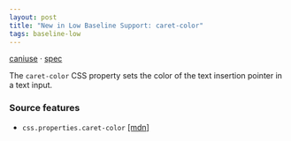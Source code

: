 ```yaml
---
layout: post
title: "New in Low Baseline Support: caret-color"
tags: baseline-low
---
```


[caniuse](https://caniuse.com/?search=caret-color) · [spec](https://drafts.csswg.org/css-ui-4/#insertion-caret)

The `caret-color` CSS property sets the color of the text insertion pointer in a text input.

### Source features

- ``css.properties.caret-color`` [[mdn]](https://developer.mozilla.org/en-US/search?q=css.properties.caret-color)
